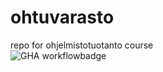 # ohtuvarasto
repo for ohjelmistotuotanto course  
![GHA workflowbadge](https://github.com/lamtonylam/ohtuvarasto/workflows/CI/badge.svg)
